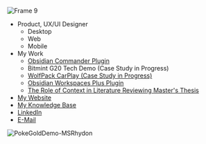 ![Frame 9](https://user-images.githubusercontent.com/46250921/199546628-a9b5387d-ba23-4bc2-ba85-78e455d06782.png)


- Product, UX/UI Designer
  - Desktop
  - Web
  - Mobile 
- My Work
  - [Obsidian Commander Plugin](https://publish.obsidian.md/johnmorabito/Notes/Obsidian+Commander+Case+Study)
  - Bitmint G20 Tech Demo (Case Study in Progress)
  - [WolfPack CarPlay (Case Study in Progress)](https://publish.obsidian.md/johnmorabito/Notes/WolfPack+Apple+CarPlay+and+Android+Auto+Case+Study)
  - [Obsidian Workspaces Plus Plugin](https://publish.obsidian.md/johnmorabito/Notes/Obsidian+Workspaces+Plus+Case+Study)
  - [The Role of Context in Literature Reviewing Master's Thesis](https://publish.obsidian.md/johnmorabito/Notes/Managing+Context+during+Scholarly+Knowledge+Synthesis+-+Process+Patterns+and+System+Mechanics)
- [My Website]()
- [My Knowledge Base](https://publish.obsidian.md/johnmorabito/Home)
- [LinkedIn](https://www.linkedin.com/in/john-morabito-27ab8674)
- [E-Mail](jmorabito10@gmail.com)


![PokeGoldDemo-MSRhydon](https://user-images.githubusercontent.com/46250921/199532240-7cd5ab1c-160b-4ba9-8064-7dab8d23309a.gif)


<!--
**jsmorabito/jsmorabito** is a ✨ _special_ ✨ repository because its `README.md` (this file) appears on your GitHub profile.

Here are some ideas to get you started:

- 🔭 I’m currently working on ...
- 🌱 I’m currently learning ...
- 👯 I’m looking to collaborate on ...
- 🤔 I’m looking for help with ...
- 💬 Ask me about ...
- 📫 How to reach me: ...
- 😄 Pronouns: ...
- ⚡ Fun fact: ...
-->
